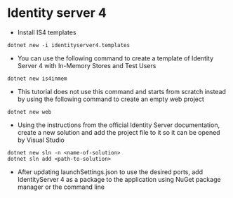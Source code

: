 # Identity server 4
* Install IS4 templates
```
dotnet new -i identityserver4.templates
```
* You can use the following command to create a template of Identity Server 4 with In-Memory Stores and Test Users
```
dotnet new is4inmem
```
* This tutorial does not use this command and starts from scratch instead by using the following command to create an empty web project
```
dotnet new web
```
* Using the instructions from the official Identity Server documentation, create a new solution and add the project file to it so it can be opened by Visual Studio
```
dotnet new sln -n <name-of-solution>
dotnet sln add <path-to-solution>
```
* After updating launchSettings.json to use the desired ports, add IdentityServer 4 as a package to the application using NuGet package manager or the command line